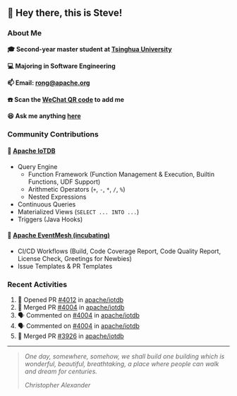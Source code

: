 ## 👋 Hey there, this is Steve!

### About Me

**🎓 Second-year master student at [Tsinghua University](https://www.tsinghua.edu.cn/)**

**💻 Majoring in Software Engineering**

**📫 Email: rong@apache.org**

**☎️ Scan the [WeChat QR code](https://github.com/SteveYurongSu/SteveYurongSu/issues/1) to add me**

**😆 Ask me anything <a href="https://github.com/SteveYurongSu/SteveYurongSu/issues">here</a>**

### Community Contributions

#### 🚀 [Apache IoTDB](https://github.com/apache/iotdb/pulls?q=is%3Apr+author%3ASteveYurongSu)

- Query Engine
  - Function Framework (Function Management & Execution, Builtin Functions, UDF Support)
  - Arithmetic Operators (`+`, `-`, `*`, `/`, `%`)
  - Nested Expressions
- Continuous Queries
- Materialized Views (`SELECT ... INTO ...`)
- Triggers (Java Hooks)

#### 🚀 [Apache EventMesh (incubating)](https://github.com/apache/incubator-eventmesh/pulls?q=is%3Apr+author%3ASteveYurongSu)

- CI/CD Workflows (Build, Code Coverage Report, Code Quality Report, License Check, Greetings for Newbies)
- Issue Templates & PR Templates 

### Recent Activities
<!--START_SECTION:activity-->

1. 💪 Opened PR [#4012](https://github.com/apache/iotdb/pull/4012) in [apache/iotdb](https://github.com/apache/iotdb)
2. 🎉 Merged PR [#4004](https://github.com/apache/iotdb/pull/4004) in [apache/iotdb](https://github.com/apache/iotdb)
3. 🗣 Commented on [#4004](https://github.com/apache/iotdb/issues/4004) in [apache/iotdb](https://github.com/apache/iotdb)
4. 🗣 Commented on [#4004](https://github.com/apache/iotdb/issues/4004) in [apache/iotdb](https://github.com/apache/iotdb)
5. 🎉 Merged PR [#3926](https://github.com/apache/iotdb/pull/3926) in [apache/iotdb](https://github.com/apache/iotdb)
<!--END_SECTION:activity-->

---

> *One day, somewhere, somehow, we shall build one building which is wonderful, beautiful, breathtaking, a place where people can walk and dream for centuries.*
>
> *Christopher Alexander*
